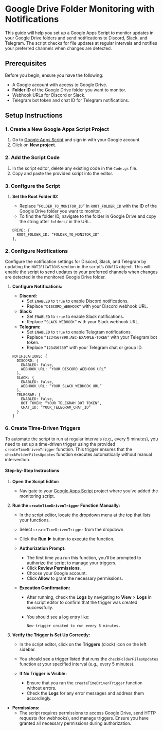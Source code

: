 # Google Drive Folder Monitoring with Notifications

This guide will help you set up a Google Apps Script to monitor updates in your Google Drive folders and send notifications to Discord, Slack, and Telegram. The script checks for file updates at regular intervals and notifies your preferred channels when changes are detected.


## Prerequisites

Before you begin, ensure you have the following:

- A Google account with access to Google Drive.
- **Folder ID** of the Google Drive folder you want to monitor.
- Webhook URLs for Discord or Slack.
- Telegram bot token and chat ID for Telegram notifications.

## Setup Instructions

### 1. Create a New Google Apps Script Project

1. Go to [Google Apps Script](https://script.google.com/) and sign in with your Google account.
2. Click on **New project**.

### 2. Add the Script Code

1. In the script editor, delete any existing code in the `Code.gs` file.
2. Copy and paste the provided script into the editor.

### 3. Configure the Script

1. **Set the Root Folder ID:**
   - Replace `”FOLDER_TO_MONITOR_ID”` in `ROOT_FOLDER_ID` with the ID of the Google Drive folder you want to monitor.
   - To find the folder ID, navigate to the folder in Google Drive and copy the string after `folders/` in the URL.

   ```
   DRIVE: {
     ROOT_FOLDER_ID: “FOLDER_TO_MONITOR_ID”
   },
   ```
   
### 2. Configure Notifications

Configure the notification settings for Discord, Slack, and Telegram by updating the `NOTIFICATIONS` section in the script’s `CONFIG` object. This will enable the script to send updates to your preferred channels when changes are detected in the monitored Google Drive folder.

1. **Configure Notifications:**
   - **Discord:**
     - Set `ENABLED` to `true` to enable Discord notifications.
     - Replace `”DISCORD_WEBHOOK”` with your Discord webhook URL.
   - **Slack:**
     - Set `ENABLED` to `true` to enable Slack notifications.
     - Replace `”SLACK_WEBHOOK”` with your Slack webhook URL.
   - **Telegram:**
     - Set `ENABLED` to `true` to enable Telegram notifications.
     - Replace `”1234567890:ABC-EXAMPLE-TOKEN”` with your Telegram bot token.
     - Replace `”123456789”` with your Telegram chat or group ID.

   ```
   NOTIFICATIONS: {
     DISCORD: {
       ENABLED: false,
       WEBHOOK_URL: “YOUR_DISCORD_WEBHOOK_URL”
     },
     SLACK: {
       ENABLED: false,
       WEBHOOK_URL: “YOUR_SLACK_WEBHOOK_URL”
     },
     TELEGRAM: {
       ENABLED: false,
       BOT_TOKEN: “YOUR_TELEGRAM_BOT_TOKEN”,
       CHAT_ID: “YOUR_TELEGRAM_CHAT_ID”
     }
   }  
   ```
  
### 6. Create Time-Driven Triggers

To automate the script to run at regular intervals (e.g., every 5 minutes), you need to set up a time-driven trigger using the provided `createTimeDrivenTrigger` function. This trigger ensures that the `checkFolderFilesUpdates` function executes automatically without manual intervention.

#### Step-by-Step Instructions

1. **Open the Script Editor:**
   
   - Navigate to your [Google Apps Script](https://script.google.com/) project where you’ve added the monitoring script.


2. **Run the `createTimeDrivenTrigger` Function Manually:**
   
   - In the script editor, locate the dropdown menu at the top that lists your functions.
   - Select `createTimeDrivenTrigger` from the dropdown.
   - Click the **Run** ▶️ button to execute the function.
   
   
   - **Authorization Prompt:**
     - The first time you run this function, you’ll be prompted to authorize the script to manage your triggers.
     - Click **Review Permissions**.
     - Choose your Google account.
     - Click **Allow** to grant the necessary permissions.
   
   - **Execution Confirmation:**
     - After running, check the **Logs** by navigating to **View** > **Logs** in the script editor to confirm that the trigger was created successfully.
     - You should see a log entry like:
       
       ```
       New trigger created to run every 5 minutes.
       ```

3. **Verify the Trigger is Set Up Correctly:**
   
   - In the script editor, click on the **Triggers** (clock) icon on the left sidebar.
     
   
   - You should see a trigger listed that runs the `checkFolderFilesUpdates` function at your specified interval (e.g., every 5 minutes).
     
   
   - **If No Trigger is Visible:**
     - Ensure that you ran the `createTimeDrivenTrigger` function without errors.
     - Check the **Logs** for any error messages and address them accordingly.

  
- **Permissions:**
  - The script requires permissions to access Google Drive, send HTTP requests (for webhooks), and manage triggers. Ensure you have granted all necessary permissions during authorization.

